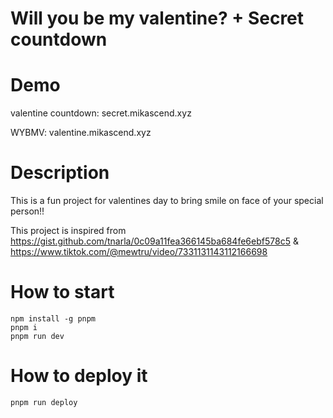 # Will you be my valentine? + Secret countdown

# Demo

valentine countdown: secret.mikascend.xyz

WYBMV: valentine.mikascend.xyz

# Description

This is a fun project for valentines day to bring smile on face of your special person!!

This project is inspired from
https://gist.github.com/tnarla/0c09a11fea366145ba684fe6ebf578c5 & https://www.tiktok.com/@mewtru/video/7331131143112166698

# How to start

```
npm install -g pnpm
pnpm i
pnpm run dev
```


# How to deploy it

```
pnpm run deploy
```
